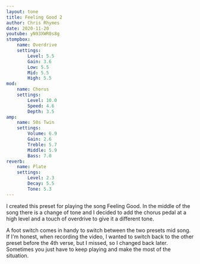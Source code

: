 ```yaml
---
layout: tone
title: Feeling Good 2
author: Chris Rhymes
date: 2020-11-20
youtube: yN93XWR0s8g
stompbox:
    name: Overdrive
    settings:
        Level: 5.5
        Gain: 3.6
        Low: 5.5
        Mid: 5.5
        High: 5.5
mod:
    name: Chorus
    settings:
        Level: 10.0
        Speed: 4.6
        Depth: 3.5
amp: 
    name: 50s Twin
    settings:
        Volume: 6.9
        Gain: 2.6
        Treble: 5.7
        Middle: 5.9
        Bass: 7.0
reverb:
    name: Plate
    settings:
        Level: 2.3
        Decay: 5.5
        Tone: 5.3
---
```


I created this preset for playing the song Feeling Good. In the middle of the song there is a change of tone and I decided to add the chorus pedal at a high level and a touch of overdrive to give it a different tone. 

A foot switch comes in handy to switch between the two presets mid song. If I'm honest, when recording the video, I wanted to switch back to the other preset before the 4th verse, but I missed, so I changed back later. Sometimes you just have to keep playing and make the most of the situation.